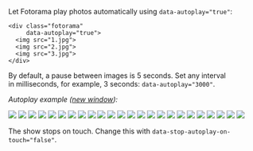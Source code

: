 Let Fotorama play photos automatically using `data-autoplay="true"`:

	<div class="fotorama"
	     data-autoplay="true">
	  <img src="1.jpg">
	  <img src="2.jpg">
	  <img src="3.jpg">
	</div>

By&nbsp;default, a&nbsp;pause between images is&nbsp;5&nbsp;seconds. Set any interval in&nbsp;milliseconds, for example, 3&nbsp;seconds: `data-autoplay="3000"`.

*Autoplay example (<a href="/examples/autoplay.html" target="_blank">new window</a>):*

<div class="fotorama-wrap"><div class="fotorama"
     data-autoplay="true"
     data-width="700"
     data-ratio="3/2"
     data-max-width="100%"
     data-nav="thumbs">
	<a href="http://fotorama.s3.amazonaws.com/i/okonechnikov/1-lo.jpg"><img src="http://fotorama.s3.amazonaws.com/i/okonechnikov/1-thumb.jpg"></a>
	<a href="http://fotorama.s3.amazonaws.com/i/okonechnikov/2-lo.jpg"><img src="http://fotorama.s3.amazonaws.com/i/okonechnikov/2-thumb.jpg"></a>
	<a href="http://fotorama.s3.amazonaws.com/i/okonechnikov/3-lo.jpg"><img src="http://fotorama.s3.amazonaws.com/i/okonechnikov/3-thumb.jpg"></a>
	<a href="http://fotorama.s3.amazonaws.com/i/okonechnikov/4-lo.jpg"><img src="http://fotorama.s3.amazonaws.com/i/okonechnikov/4-thumb.jpg"></a>
	<a href="http://fotorama.s3.amazonaws.com/i/okonechnikov/25-lo.jpg"><img src="http://fotorama.s3.amazonaws.com/i/okonechnikov/25-thumb.jpg"></a>
	<a href="http://fotorama.s3.amazonaws.com/i/okonechnikov/26-lo.jpg"><img src="http://fotorama.s3.amazonaws.com/i/okonechnikov/26-thumb.jpg"></a>
	<a href="http://fotorama.s3.amazonaws.com/i/okonechnikov/27-lo.jpg"><img src="http://fotorama.s3.amazonaws.com/i/okonechnikov/27-thumb.jpg"></a>
	<a href="http://fotorama.s3.amazonaws.com/i/okonechnikov/28-lo.jpg"><img src="http://fotorama.s3.amazonaws.com/i/okonechnikov/28-thumb.jpg"></a>
	<a href="http://fotorama.s3.amazonaws.com/i/okonechnikov/29-lo.jpg"><img src="http://fotorama.s3.amazonaws.com/i/okonechnikov/29-thumb.jpg"></a>
	<a href="http://fotorama.s3.amazonaws.com/i/okonechnikov/30-lo.jpg"><img src="http://fotorama.s3.amazonaws.com/i/okonechnikov/30-thumb.jpg"></a>
	<a href="http://fotorama.s3.amazonaws.com/i/okonechnikov/11-lo.jpg"><img src="http://fotorama.s3.amazonaws.com/i/okonechnikov/11-thumb.jpg"></a>
	<a href="http://fotorama.s3.amazonaws.com/i/okonechnikov/12-lo.jpg"><img src="http://fotorama.s3.amazonaws.com/i/okonechnikov/12-thumb.jpg"></a>
	<a href="http://fotorama.s3.amazonaws.com/i/okonechnikov/13-lo.jpg"><img src="http://fotorama.s3.amazonaws.com/i/okonechnikov/13-thumb.jpg"></a>
	<a href="http://fotorama.s3.amazonaws.com/i/okonechnikov/14-lo.jpg"><img src="http://fotorama.s3.amazonaws.com/i/okonechnikov/14-thumb.jpg"></a>
	<a href="http://fotorama.s3.amazonaws.com/i/okonechnikov/15-lo.jpg"><img src="http://fotorama.s3.amazonaws.com/i/okonechnikov/15-thumb.jpg"></a>
	<a href="http://fotorama.s3.amazonaws.com/i/okonechnikov/16-lo.jpg"><img src="http://fotorama.s3.amazonaws.com/i/okonechnikov/16-thumb.jpg"></a>
	<a href="http://fotorama.s3.amazonaws.com/i/okonechnikov/20-lo.jpg"><img src="http://fotorama.s3.amazonaws.com/i/okonechnikov/20-thumb.jpg"></a>
	<a href="http://fotorama.s3.amazonaws.com/i/okonechnikov/21-lo.jpg"><img src="http://fotorama.s3.amazonaws.com/i/okonechnikov/21-thumb.jpg"></a>
	<a href="http://fotorama.s3.amazonaws.com/i/okonechnikov/22-lo.jpg"><img src="http://fotorama.s3.amazonaws.com/i/okonechnikov/22-thumb.jpg"></a>
	<a href="http://fotorama.s3.amazonaws.com/i/okonechnikov/23-lo.jpg"><img src="http://fotorama.s3.amazonaws.com/i/okonechnikov/23-thumb.jpg"></a>
	<a href="http://fotorama.s3.amazonaws.com/i/okonechnikov/24-lo.jpg"><img src="http://fotorama.s3.amazonaws.com/i/okonechnikov/24-thumb.jpg"></a>
	<a href="http://fotorama.s3.amazonaws.com/i/okonechnikov/17-lo.jpg"><img src="http://fotorama.s3.amazonaws.com/i/okonechnikov/17-thumb.jpg"></a>
	<a href="http://fotorama.s3.amazonaws.com/i/okonechnikov/18-lo.jpg"><img src="http://fotorama.s3.amazonaws.com/i/okonechnikov/18-thumb.jpg"></a>
	<a href="http://fotorama.s3.amazonaws.com/i/okonechnikov/19-lo.jpg"><img src="http://fotorama.s3.amazonaws.com/i/okonechnikov/19-thumb.jpg"></a>
</div></div>

The show stops on&nbsp;touch. Change this with `data-stop-autoplay-on-touch="false"`.